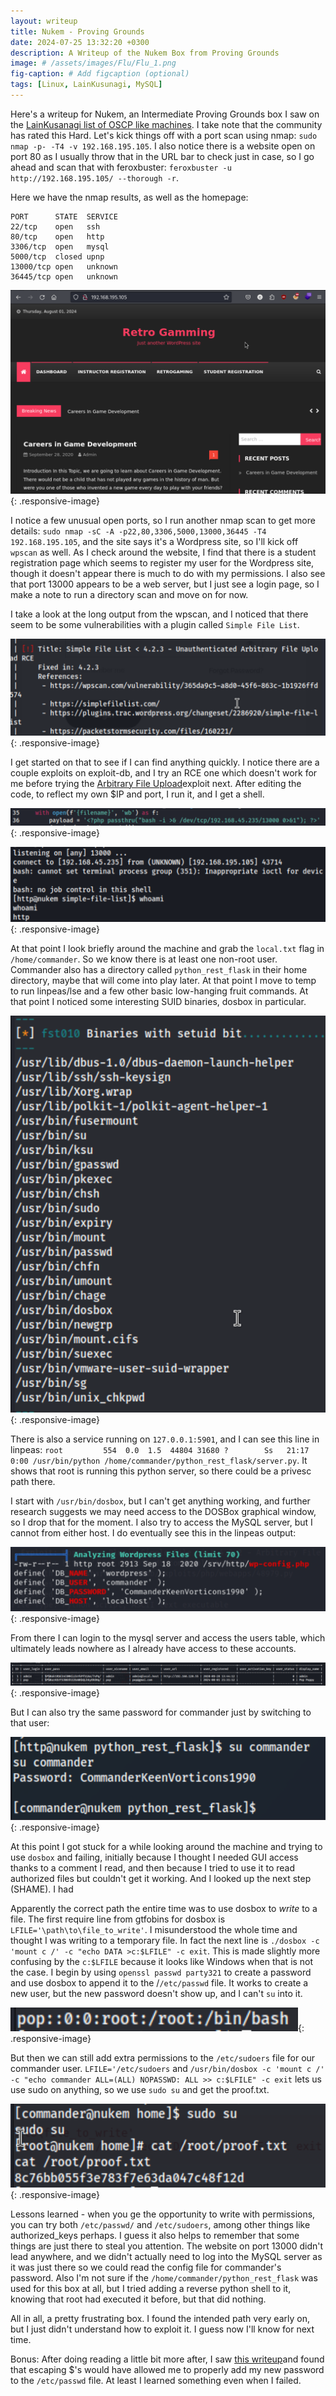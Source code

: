 ```yaml
---
layout: writeup
title: Nukem - Proving Grounds
date: 2024-07-25 13:32:20 +0300
description: A Writeup of the Nukem Box from Proving Grounds
image: # /assets/images/Flu/Flu_1.png
fig-caption: # Add figcaption (optional)
tags: [Linux, LainKusunagi, MySQL]
---
```


Here's a writeup for Nukem, an Intermediate Proving Grounds box I saw on the [LainKusanagi list of OSCP like machines](https://www.reddit.com/r/oscp/comments/1c8pzyz/lainkusanagi_list_of_oscp_like_machines/). I take note that the community has rated this Hard. Let's kick things off with a port scan using nmap: `sudo nmap -p- -T4 -v 192.168.195.105`. I also notice there is a website open on port 80 as I usually throw that in the URL bar to check just in case, so I go ahead and scan that with feroxbuster: `feroxbuster -u http://192.168.195.105/ --thorough -r`. 

Here we have the nmap results, as well as the homepage:

```
PORT      STATE  SERVICE
22/tcp    open   ssh
80/tcp    open   http
3306/tcp  open   mysql
5000/tcp  closed upnp
13000/tcp open   unknown
36445/tcp open   unknown
```

![Nukem1.png](/assets/images/Nukem/Nukem1.png){: .responsive-image}

I notice a few unusual open ports, so I run another nmap scan to get more details: `sudo nmap -sC -A -p22,80,3306,5000,13000,36445 -T4 192.168.195.105`, and the site says it's a Wordpress site, so I'll kick off `wpscan` as well. As I check around the website, I find that there is a student registration page which seems to register my user for the Wordpress site, though it doesn't appear there is much to do with my permissions. I also see that port 13000 appears to be a web server, but I just see a login page, so I make a note to run a directory scan and move on for now. 

I take a look at the long output from the wpscan, and I noticed that there seem to be some vulnerabilities with a plugin called `Simple File List`. 

![Nukem2.png](/assets/images/Nukem/Nukem2.png){: .responsive-image}

I get started on that to see if I can find anything quickly. I notice there are a couple exploits on exploit-db, and I try an RCE one which doesn't work for me before trying the [Arbitrary File Upload](https://www.exploit-db.com/exploits/48979)exploit next. After editing the code, to reflect my own $IP and port, I run it, and I get a shell. 

![Nukem3.png](/assets/images/Nukem/Nukem3.png){: .responsive-image}

![Nukem4.png](/assets/images/Nukem/Nukem4.png){: .responsive-image}

At that point I look briefly around the machine and grab the `local.txt` flag in `/home/commander`. So we know there is at least one non-root user. Commander also has a directory called `python_rest_flask` in their home directory, maybe that will come into play later. At that point I move to temp to run linpeas/lse and a few other basic low-hanging fruit commands. At that point I noticed some interesting SUID binaries, dosbox in particular. 

![Nukem5.png](/assets/images/Nukem/Nukem5.png){: .responsive-image}

There is also a service running on `127.0.0.1:5901`, and I can see this line in linpeas:
`root         554  0.0  1.5  44804 31680 ?        Ss   21:17   0:00 /usr/bin/python /home/commander/python_rest_flask/server.py`. It shows that root is running this python server, so there could be a privesc path there. 

I start with `/usr/bin/dosbox`, but I can't get anything working, and further research suggests we may need access to the DOSBox graphical window, so I drop that for the moment. I also try to access the MySQL server, but I cannot from either host. I do eventually see this in the linpeas output:

![Nukem6.png](/assets/images/Nukem/Nukem6.png){: .responsive-image}

From there I can login to the mysql server and access the users table, which ultimately leads nowhere as I already have access to these accounts. 

![Nukem7.png](/assets/images/Nukem/Nukem7.png){: .responsive-image}

But I can also try the same password for commander just by switching to that user:

![Nukem8.png](/assets/images/Nukem/Nukem8.png){: .responsive-image}

At this point I got stuck for a while looking around the machine and trying to use `dosbox` and failing, initially because I thought I needed GUI access thanks to a comment I read, and then because I tried to use it to read authorized files but couldn't get it working.  And I looked up the next step (SHAME). I had

Apparently the correct path the entire time was to use dosbox to *write* to a file. The first require line from gtfobins for dosbox is `LFILE='\path\to\file_to_write'`. I misunderstood the whole time and thought I was writing to a temporary file. In fact the next line is `./dosbox -c 'mount c /' -c "echo DATA >c:$LFILE" -c exit`. This is made slightly more confusing by the `c:$LFILE` because it looks like Windows when that is not the case. I begin by using `openssl passwd party321` to create a password and use dosbox to append it to the /`/etc/passwd` file. It works to create a new user, but the new password doesn't show up, and I can't `su` into it. 

![Nukem9.png](/assets/images/Nukem/Nukem9.png){: .responsive-image}

But then we can still add extra permissions to the `/etc/sudoers` file for our commander user. `LFILE='/etc/sudoers` and `/usr/bin/dosbox -c 'mount c /' -c "echo commander ALL=(ALL) NOPASSWD: ALL >> c:$LFILE" -c exit` lets us use sudo on anything, so we use `sudo su` and get the proof.txt. 

![Nukem10.png](/assets/images/Nukem/Nukem10.png){: .responsive-image}

Lessons learned - when you ge the opportunity to write with permissions, you can try both `/etc/passwd/` and `/etc/sudoers`, among other things like authorized_keys perhaps. I guess it also helps to remember that some things are just there to steal you attention. The website on port 13000 didn't lead anywhere, and we didn't actually need to log into the MySQL server as it was just there so we could read the config file for commander's password. Also I'm not sure if the `/home/commander/python_rest_flask` was used for this box at all, but I tried adding a reverse python shell to it, knowing that root had executed it before, but that did nothing. 

All in all, a pretty frustrating box. I found the intended path very early on, but I just didn't understand how to exploit it. I guess now I'll know for next time. 

Bonus: After doing reading a little bit more after, I saw [this writeup](https://medium.com/@vivek-kumar/offensive-security-proving-grounds-walk-through-nukem-3fe58fcf64ec)and  found that escaping $'s would have allowed me to properly add my new password to the `/etc/passwd` file. At least I learned something even when I failed. 
